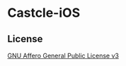 # Castcle-iOS

## License

[GNU Affero General Public License v3](https://github.com/castcle/Castcle-iOS/blob/main/LICENSE)
